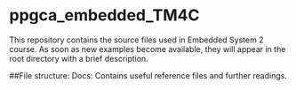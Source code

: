 # ppgca_embedded_TM4C
This repository contains the source files used in Embedded System 2 course. 
As soon as new examples become available, they will appear in the root directory with a brief description.

##File structure:
 Docs: Contains useful reference files and further readings.
